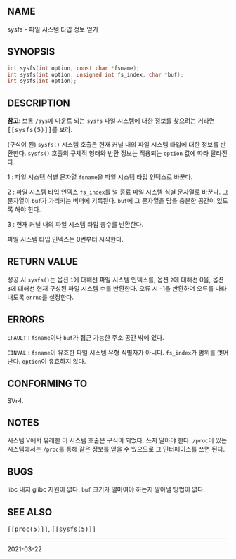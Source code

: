 ## NAME

sysfs - 파일 시스템 타입 정보 얻기

## SYNOPSIS

```c
int sysfs(int option, const char *fsname);
int sysfs(int option, unsigned int fs_index, char *buf);
int sysfs(int option);
```

## DESCRIPTION

**참고**: 보통 `/sys`에 마운트 되는 `sysfs` 파일 시스템에 대한 정보를 찾으려는 거라면 <tt>[[sysfs(5)]]</tt>를 보라.

(구식이 된) `sysfs()` 시스템 호출은 현재 커널 내의 파일 시스템 타입에 대한 정보를 반환한다. `sysfs()` 호출의 구체적 형태와 반환 정보는 적용되는 `option` 값에 따라 달라진다.

1
:   파일 시스템 식별 문자열 `fsname`을 파일 시스템 타입 인덱스로 바꾼다.

2
:   파일 시스템 타입 인덱스 `fs_index`를 널 종료 파일 시스템 식별 문자열로 바꾼다. 그 문자열이 `buf`가 가리키는 버퍼에 기록된다. `buf`에 그 문자열을 담을 충분한 공간이 있도록 해야 한다.

3
:   현재 커널 내의 파일 시스템 타입 총수를 반환한다.

파일 시스템 타입 인덱스는 0번부터 시작한다.

## RETURN VALUE

성공 시 `sysfs()`는 옵션 `1`에 대해선 파일 시스템 인덱스를, 옵션 `2`에 대해선 0을, 옵션 `3`에 대해선 현재 구성된 파일 시스템 수를 반환한다. 오류 시 -1을 반환하며 오류를 나타내도록 `errno`를 설정한다.

## ERRORS

`EFAULT`
:   `fsname`이나 `buf`가 접근 가능한 주소 공간 밖에 있다.

`EINVAL`
:   `fsname`이 유효한 파일 시스템 유형 식별자가 아니다. `fs_index`가 범위를 벗어난다. `option`이 유효하지 않다.

## CONFORMING TO

SVr4.

## NOTES

시스템 V에서 유래한 이 시스템 호출은 구식이 되었다. 쓰지 말아야 한다. `/proc`이 있는 시스템에서는 `/proc`를 통해 같은 정보를 얻을 수 있으므로 그 인터페이스를 쓰면 된다.

## BUGS

libc 내지 glibc 지원이 없다. `buf` 크기가 얼마여야 하는지 알아낼 방법이 없다.

## SEE ALSO

<tt>[[proc(5)]]</tt>, <tt>[[sysfs(5)]]</tt>

----

2021-03-22
